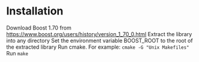 # Installation
Download Boost 1.70 from https://www.boost.org/users/history/version_1_70_0.html
Extract the library into any directory
Set the environment variable BOOST_ROOT to the root of the extracted library
Run cmake. For example: `cmake -G "Unix Makefiles"`
Run `make`
